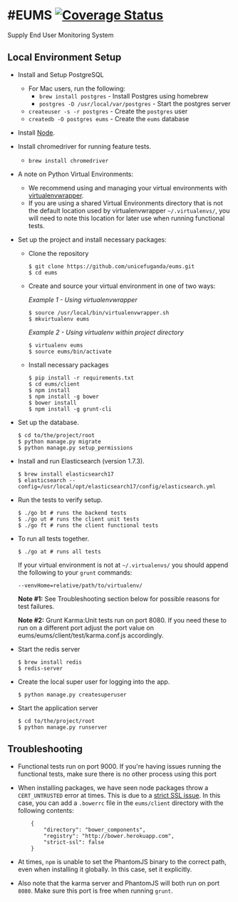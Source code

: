 #EUMS 
[![Coverage Status](https://img.shields.io/coveralls/unicefuganda/eums.svg)](https://coveralls.io/r/unicefuganda/eums)
====

Supply End User Monitoring System

Local Environment Setup
------------
* Install and Setup PostgreSQL
	* For Mac users, run the following:
		*  `brew install postgres` - Install Postgres using homebrew
		*  `postgres -D /usr/local/var/postgres` - Start the postgres server
	*  `createuser -s -r postgres` - Create the `postgres` user
	*  `createdb -O postgres eums` - Create the `eums` database

* Install [Node](http://nodejs.org/).

* Install chromedriver for running feature tests.
	* `brew install chromedriver` 

* A note on Python Virtual Environments:
	* We recommend using and managing your virtual environments with [virtualenvwrapper](http://virtualenvwrapper.readthedocs.org/). 
	* If you are using a shared Virtual Environments directory that is not the default location used by virtualenvwrapper `~/.virtualenvs/`, you will need to note this location for later use when running functional tests.

* Set up the project and install necessary packages:

	* Clone the repository
	
		```
		$ git clone https://github.com/unicefuganda/eums.git
		$ cd eums
		```
	* Create and source your virtual environment in one of two ways:
        
        *Example 1 - Using virtualenvwrapper*
		
		```
       $ source /usr/local/bin/virtualenvwrapper.sh
       $ mkvirtualenv eums
       ```
        
        *Example 2 - Using virtualenv within project directory*
       
       ```
       $ virtualenv eums
       $ source eums/bin/activate
       ``` 
       
	* Install necessary packages
		
		```
		$ pip install -r requirements.txt
		$ cd eums/client
		$ npm install
		$ npm install -g bower
		$ bower install
		$ npm install -g grunt-cli
		```  
		
* Set up the database.

	```
	$ cd to/the/project/root
	$ python manage.py migrate
	$ python manage.py setup_permissions
	```

* Install and run Elasticsearch (version 1.7.3).

	```
	$ brew install elasticsearch17
	$ elasticsearch --config=/usr/local/opt/elasticsearch17/config/elasticsearch.yml
	```

* Run the tests to verify setup.

	```
	$ ./go bt # runs the backend tests
	$ ./go ut # runs the client unit tests
	$ ./go ft # runs the client functional tests
	```
	
* To run all tests together.
	```
	$ ./go at # runs all tests
	```
	
	If your virtual environment is not at `~/.virtualenvs/` you should append the following to your `grunt` commands:

	`--venvHome=relative/path/to/virtualenv/`

	**Note #1:** See Troubleshooting section below for possible reasons for test failures.
        
	**Note #2:** Grunt Karma:Unit tests run on port 8080. If you need these to run on a different port adjust the port value on eums/eums/client/test/karma.conf.js accordingly.

* Start the redis server

	```
	$ brew install redis
	$ redis-server
	```

* Create the local super user for logging into the app.

	`$ python manage.py createsuperuser`

* Start the application server

	```
	$ cd to/the/project/root
	$ python manage.py runserver
	```     


Troubleshooting
----------------

* Functional tests run on port 9000. If you're having issues running the functional tests, make sure there is no other process using this port

* When installing packages, we have seen node packages throw a `CERT_UNTRUSTED` error at times. This is due to a [strict SSL issue](http://bower.io/docs/config/#strict-ssl). In this case, you can add a `.bowerrc` file in the `eums/client` directory with the following contents:
	
	```
		{
			"directory": "bower_components",
			"registry": "http://bower.herokuapp.com",
			"strict-ssl": false
		}
	```
	
* At times, `npm` is unable to set the PhantomJS binary to the correct path, even when installing it globally. In this case, set it explicitly.

* Also note that the karma server and PhantomJS will both run on port `8080`. Make sure this port is free when running `grunt`.
